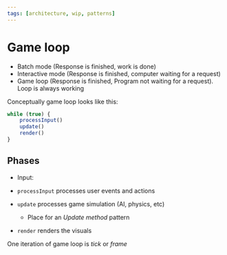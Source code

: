 ```yaml
---
tags: [architecture, wip, patterns]
---
```


# Game loop

- Batch mode (Response is finished, work is done)
- Interactive mode (Response is finished, computer waiting for a request)
- Game loop (Response is finished, Program not waiting for a request). Loop is always working 


Conceptually game loop looks like this:

```js
while (true) {
	processInput()
	update()
	render()
}
```

## Phases

- Input: 

- `processInput` processes user events and actions
- `update` processes game simulation (AI, physics, etc)
	- Place for an *Update method* pattern
- `render` renders the visuals

One iteration of game loop is _tick_ or _frame_
